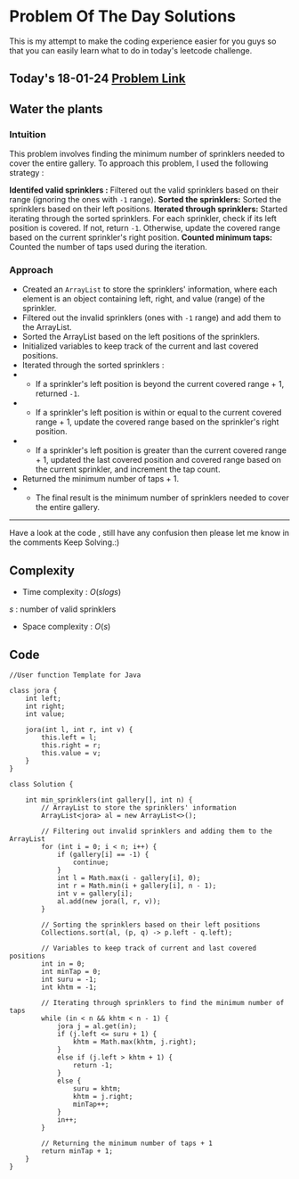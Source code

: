 # Problem Of The Day Solutions

This is my attempt to make the coding experience easier for you guys so that you can easily learn what to do in today's leetcode challenge.

## Today's 18-01-24 [Problem Link](https://www.geeksforgeeks.org/problems/water-the-plants--170646/1)
## Water the plants

### Intuition
This problem involves finding the minimum number of sprinklers needed to cover the entire gallery. To approach this problem, I used the following strategy :

**Identifed valid sprinklers :** Filtered out the valid sprinklers based on their range (ignoring the ones with `-1` range).
**Sorted the sprinklers:** Sorted the sprinklers based on their left positions.
**Iterated through sprinklers:** Started iterating through the sorted sprinklers. For each sprinkler, check if its left position is covered. If not, return `-1`. Otherwise, update the covered range based on the current sprinkler's right position.
**Counted minimum taps:** Counted the number of taps used during the iteration.

### Approach

- Created an `ArrayList` to store the sprinklers' information, where each element is an object containing left, right, and value (range) of the sprinkler.
- Filtered out the invalid sprinklers (ones with `-1` range) and add them to the ArrayList.
- Sorted the ArrayList based on the left positions of the sprinklers.
- Initialized variables to keep track of the current and last covered positions.
- Iterated through the sorted sprinklers :
- - If a sprinkler's left position is beyond the current covered range + 1, returned `-1`.
- - If a sprinkler's left position is within or equal to the current covered range + 1, update the covered range based on the sprinkler's right position.
- - If a sprinkler's left position is greater than the current covered range + 1, updated the last covered position and covered range based on the current sprinkler, and increment the tap count.
- Returned the minimum number of taps + 1.
- - The final result is the minimum number of sprinklers needed to cover the entire gallery.

---
Have a look at the code , still have any confusion then please let me know in the comments
Keep Solving.:)

## Complexity
- Time complexity : $O(s log s)$
<!-- Add your time complexity here, e.g. $$O())$$ -->
$s$ : number of valid sprinklers
- Space complexity : $O( s)$
<!-- Add your space complexity here, e.g. $$O(n)$$ -->

## Code
```
//User function Template for Java

class jora {
    int left;
    int right;
    int value;

    jora(int l, int r, int v) {
        this.left = l;
        this.right = r;
        this.value = v;
    }
}

class Solution {
    
    int min_sprinklers(int gallery[], int n) {
        // ArrayList to store the sprinklers' information
        ArrayList<jora> al = new ArrayList<>();

        // Filtering out invalid sprinklers and adding them to the ArrayList
        for (int i = 0; i < n; i++) {
            if (gallery[i] == -1) {
                continue;
            }
            int l = Math.max(i - gallery[i], 0);
            int r = Math.min(i + gallery[i], n - 1);
            int v = gallery[i];
            al.add(new jora(l, r, v));
        }

        // Sorting the sprinklers based on their left positions
        Collections.sort(al, (p, q) -> p.left - q.left);

        // Variables to keep track of current and last covered positions
        int in = 0;
        int minTap = 0;
        int suru = -1;
        int khtm = -1;

        // Iterating through sprinklers to find the minimum number of taps
        while (in < n && khtm < n - 1) {
            jora j = al.get(in);
            if (j.left <= suru + 1) {
                khtm = Math.max(khtm, j.right);
            } 
            else if (j.left > khtm + 1) {
                return -1;
            } 
            else {
                suru = khtm;
                khtm = j.right;
                minTap++;
            }
            in++;
        }

        // Returning the minimum number of taps + 1
        return minTap + 1;
    }
}
```

